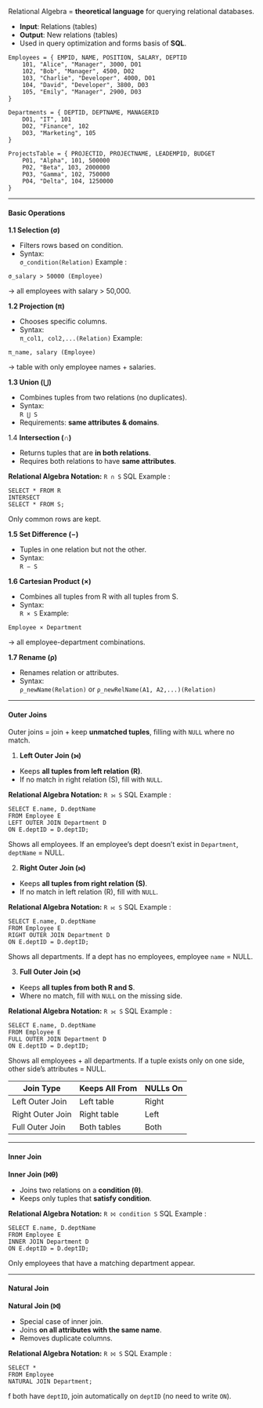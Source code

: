 
Relational Algebra = **theoretical language** for querying relational databases.
- **Input**: Relations (tables)
- **Output**: New relations (tables)
- Used in query optimization and forms basis of **SQL**.


```
Employees = { EMPID, NAME, POSITION, SALARY, DEPTID
	101, "Alice", "Manager", 3000, D01
	102, "Bob", "Manager", 4500, D02
	103, "Charlie", "Developer", 4000, D01
	104, "David", "Developer", 3800, D03
	105, "Emily", "Manager", 2900, D03
} 

Departments = { DEPTID, DEPTNAME, MANAGERID
	D01, "IT", 101
	D02, "Finance", 102
	D03, "Marketing", 105
}

ProjectsTable = { PROJECTID, PROJECTNAME, LEADEMPID, BUDGET
	P01, "Alpha", 101, 500000
	P02, "Beta", 103, 2000000
	P03, "Gamma", 102, 750000
	P04, "Delta", 104, 1250000
}
```

---
#### Basic Operations

**1.1 Selection (σ)**
- Filters rows based on condition.
- Syntax:  
    `σ_condition(Relation)`
Example :
```
σ_salary > 50000 (Employee)  
```
→ all employees with salary > 50,000.


**1.2 Projection (π)**
- Chooses specific columns.
- Syntax:  
    `π_col1, col2,...(Relation)`
Example:
```
π_name, salary (Employee)  
```
→ table with only employee names + salaries.


**1.3 Union (⋃)**
- Combines tuples from two relations (no duplicates).
- Syntax:  
    `R ⋃ S`
- Requirements: **same attributes & domains**.

 1.4 **Intersection (∩)**
- Returns tuples that are **in both relations**.
- Requires both relations to have **same attributes**.

**Relational Algebra Notation:** `R ∩ S`
SQL Example :
```
SELECT * FROM R
INTERSECT
SELECT * FROM S;
```
Only common rows are kept.

**1.5 Set Difference (−)**
- Tuples in one relation but not the other.
- Syntax:  
    `R − S`


**1.6 Cartesian Product (×)**
- Combines all tuples from R with all tuples from S.
- Syntax:  
    `R × S`
Example:
```
Employee × Department  
```
→ all employee-department combinations.


**1.7 Rename (ρ)**
- Renames relation or attributes.
- Syntax:  
    `ρ_newName(Relation)` or `ρ_newRelName(A1, A2,...)(Relation)`



---
#### Outer Joins

Outer joins = join + keep **unmatched tuples**, filling with `NULL` where no match.

1. **Left Outer Join (⟕)**
- Keeps **all tuples from left relation (R)**.
- If no match in right relation (S), fill with `NULL`.

**Relational Algebra Notation:** `R ⟕ S`
SQL Example :
```
SELECT E.name, D.deptName
FROM Employee E
LEFT OUTER JOIN Department D
ON E.deptID = D.deptID;
```
Shows all employees. If an employee’s dept doesn’t exist in `Department`, `deptName` = NULL.

2. **Right Outer Join (⟖)**
- Keeps **all tuples from right relation (S)**.
- If no match in left relation (R), fill with `NULL`.

**Relational Algebra Notation:** `R ⟖ S`
SQL Example :
```
SELECT E.name, D.deptName
FROM Employee E
RIGHT OUTER JOIN Department D
ON E.deptID = D.deptID;
```
Shows all departments. If a dept has no employees, employee `name` = NULL.

3. **Full Outer Join (⟗)**
- Keeps **all tuples from both R and S**.
- Where no match, fill with `NULL` on the missing side.

**Relational Algebra Notation:** `R ⟗ S`
SQL Example :
```
SELECT E.name, D.deptName
FROM Employee E
FULL OUTER JOIN Department D
ON E.deptID = D.deptID;
```
Shows all employees + all departments. If a tuple exists only on one side, other side’s attributes = NULL.

|Join Type|Keeps All From|NULLs On|
|---|---|---|
|Left Outer Join|Left table|Right|
|Right Outer Join|Right table|Left|
|Full Outer Join|Both tables|Both|


---
#### Inner Join

**Inner Join (⨝θ)**
- Joins two relations on a **condition (θ)**.
- Keeps only tuples that **satisfy condition**.

**Relational Algebra Notation:** `R ⨝ condition S`
SQL Example :
```
SELECT E.name, D.deptName
FROM Employee E
INNER JOIN Department D
ON E.deptID = D.deptID;
```
Only employees that have a matching department appear.


---
#### Natural Join

**Natural Join (⨝)**
- Special case of inner join.
- Joins **on all attributes with the same name**.
- Removes duplicate columns.

**Relational Algebra Notation:** `R ⨝ S`
SQL Example :

```
SELECT *
FROM Employee
NATURAL JOIN Department;
```
f both have `deptID`, join automatically on `deptID` (no need to write `ON`).